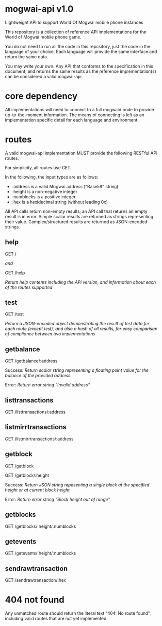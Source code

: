 # mogwai-api v1.0
Lightweight API to support World Of Mogwai mobile phone instances

This repository is a collection of reference API implementations for the World of Mogwai mobile phone game.

You do not need to run all the code in this repository, just the code in the language of your choice.  Each language will provide the same interface and return the same data.

You may write your own. Any API that conforms to the specification in this document, and returns the same results as the reference implementation(s) can be considered a valid mogwai-api.

# core dependency
All implementations will need to connect to a full mogwaid node to provide up-to-the-moment information.  The means of connecting is left as an implementation specific detail for each language and environment.

# routes
A valid mogwai-api implementation MUST provide the following RESTful API routes.  

For simplicity, all routes use GET.

In the following, the input types are as follows:
* :address is a valid Mogwai address ("Base58" string)
* :height is a non-negative integer
* :numblocks is a positive integer
* :hex is a hexidecimal string (without leading 0x)

All API calls return non-empty results; an API call that returns an empty result is in error.  Simple scalar results are returned as strings representing their value.  Complex/structured results are returned as JSON-encoded strings.

## help 
GET /

_and_ 

GET /help 

_Return help contents including the API version, and information about each of the routes supported_

## test
GET /test

_Return a JSON-encoded object demonstrating the result of test data for each route (except test), and also a hash of all results, for easy comparison of compliance between two implementations_

## getbalance
GET /getbalance/:address

Success: _Return scalar string representing a floating point value for the balance of the provided address_

Error: _Return error string "Invalid address"_

## listtransactions
GET /listtransactions/:address

## listmirrtransactions
GET /listmirrtransactions/:address

## getblock
GET /getblock

GET /getblock/:height

Success: _Return JSON string repesenting a single block at the specified height or at current block height_

Error: _Return error string "Block height out of range"_

## getblocks
GET /getblocks/:height/:numblocks

## getevents
GET /getevents/:height/:numblocks

## sendrawtransaction
GET /sendrawtransaction/:hex

# 404 not found 
Any unmatched route should return the literal text "404: No route found", including valid routes that are not yet implemented.
